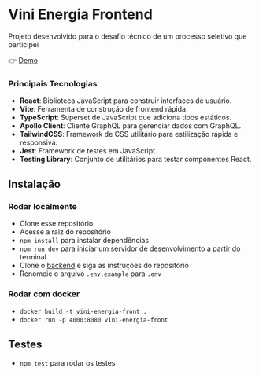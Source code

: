 # Vini Energia Frontend

Projeto desenvolvido para o desafio técnico de um processo seletivo que participei

👉 <a href='https://clarke-energia-frontend.vercel.app'>Demo</a>

### Principais Tecnologias

- **React**: Biblioteca JavaScript para construir interfaces de usuário.
- **Vite**: Ferramenta de construção de frontend rápida.
- **TypeScript**: Superset de JavaScript que adiciona tipos estáticos.
- **Apollo Client**: Cliente GraphQL para gerenciar dados com GraphQL.
- **TailwindCSS**: Framework de CSS utilitário para estilização rápida e responsiva.
- **Jest**: Framework de testes em JavaScript.
- **Testing Library**: Conjunto de utilitários para testar componentes React.

## Instalação

### Rodar localmente

- Clone esse repositório
- Acesse a raiz do repositório
- `npm install` para instalar dependências
- `npm run dev` para iniciar um servidor de desenvolvimento a partir do terminal
- Clone o [backend](https://github.com/rxvinicius/clarke-energia-backend) e siga as instruções do repositório
- Renomeie o arquivo `.env.example` para `.env`

### Rodar com docker

- `docker build -t vini-energia-front .`
- `docker run -p 4000:8080 vini-energia-front`

## Testes

- `npm test` para rodar os testes
